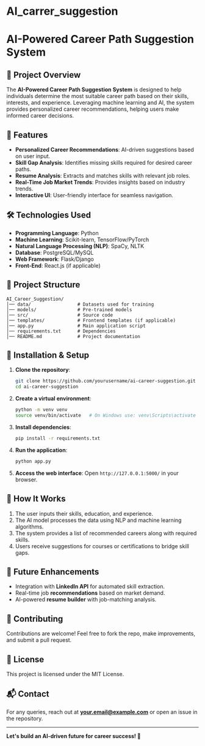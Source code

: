 # AI_carrer_suggestion
# AI-Powered Career Path Suggestion System

## 📌 Project Overview
The **AI-Powered Career Path Suggestion System** is designed to help individuals determine the most suitable career path based on their skills, interests, and experience. Leveraging machine learning and AI, the system provides personalized career recommendations, helping users make informed career decisions.

## 🚀 Features
- **Personalized Career Recommendations**: AI-driven suggestions based on user input.
- **Skill Gap Analysis**: Identifies missing skills required for desired career paths.
- **Resume Analysis**: Extracts and matches skills with relevant job roles.
- **Real-Time Job Market Trends**: Provides insights based on industry trends.
- **Interactive UI**: User-friendly interface for seamless navigation.

## 🛠️ Technologies Used
- **Programming Language**: Python
- **Machine Learning**: Scikit-learn, TensorFlow/PyTorch
- **Natural Language Processing (NLP)**: SpaCy, NLTK
- **Database**: PostgreSQL/MySQL
- **Web Framework**: Flask/Django
- **Front-End**: React.js (if applicable)

## 📂 Project Structure
```
AI_Career_Suggestion/
│── data/                 # Datasets used for training
│── models/               # Pre-trained models
│── src/                  # Source code
│── templates/            # Frontend templates (if applicable)
│── app.py                # Main application script
│── requirements.txt      # Dependencies
│── README.md             # Project documentation
```

## 📖 Installation & Setup
1. **Clone the repository**:
   ```sh
   git clone https://github.com/yourusername/ai-career-suggestion.git
   cd ai-career-suggestion
   ```
2. **Create a virtual environment**:
   ```sh
   python -m venv venv
   source venv/bin/activate   # On Windows use: venv\Scripts\activate
   ```
3. **Install dependencies**:
   ```sh
   pip install -r requirements.txt
   ```
4. **Run the application**:
   ```sh
   python app.py
   ```
5. **Access the web interface**:
   Open `http://127.0.0.1:5000/` in your browser.

## 🧠 How It Works
1. The user inputs their skills, education, and experience.
2. The AI model processes the data using NLP and machine learning algorithms.
3. The system provides a list of recommended careers along with required skills.
4. Users receive suggestions for courses or certifications to bridge skill gaps.

## 📌 Future Enhancements
- Integration with **LinkedIn API** for automated skill extraction.
- Real-time job **recommendations** based on market demand.
- AI-powered **resume builder** with job-matching analysis.

## 🤝 Contributing
Contributions are welcome! Feel free to fork the repo, make improvements, and submit a pull request.

## 📜 License
This project is licensed under the MIT License.

## 📬 Contact
For any queries, reach out at **your.email@example.com** or open an issue in the repository.

---
**Let's build an AI-driven future for career success! 🚀**

